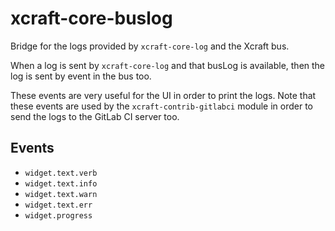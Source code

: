 # xcraft-core-buslog

Bridge for the logs provided by `xcraft-core-log` and the Xcraft bus.

When a log is sent by `xcraft-core-log` and that busLog is available, then
the log is sent by event in the bus too.

These events are very useful for the UI in order to print the logs. Note
that these events are used by the `xcraft-contrib-gitlabci` module in order
to send the logs to the GitLab CI server too.

## Events

* `widget.text.verb`
* `widget.text.info`
* `widget.text.warn`
* `widget.text.err`
* `widget.progress`
